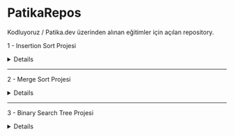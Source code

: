 # PatikaRepos
Kodluyoruz / Patika.dev üzerinden alınan eğitimler için açılan repository.

1 - Insertion Sort Projesi

<details>

    [22, 27, 16, 2, 18, 6] -> Insertion Sort
    1. Yukarı verilen dizinin sort türüne göre aşamalarını yazınız.

    [16, 22, 27, 2, 18, 6] n
    [2, 16, 22, 27, 18, 6] n-1
    [2, 16, 18, 22, 27, 6] n-2
    [2, 6, 16, 18, 22, 27] n-3

    2. Big-O gösterimini yazınız.

    O(n^2)

    3. Time Complexity:

    Average Case = O(36)
    Worst Case = O(36)
    Best Case = O(6)

    4. Dizi sıralandıktan sonra 18 sayısı hangi case kapsamına girer?

    18 Average Case kapsamına girer.

    [7,3,5,8,2,9,4,15,6] dizisinin Insertion Sort'a göre ilk 4 adımını yazınız.

    [3, 7, 5, 8, 2, 9, 4, 15, 6] 1. adım
    [3, 5, 7, 8, 2, 9, 4, 15, 6] 2. adım
    [2, 3, 5, 7, 8, 9, 4, 15, 6] 3. adım
    [2, 3, 4, 5, 7, 8, 9, 15, 6] 4. adım

</details>

---

2 - Merge Sort Projesi

<details>
    [16,21,11,8,12,22] -> Merge Sort

    1. Yukarıdaki dizinin sort türüne göre aşamalarını yazınız.

    [16, 21, 11] [8, 12, 22]
    [16] [21, 11] [8, 12] [22]
    [16] [21] [11] [8] [12] [22]
    [16] [11, 21] [8, 12] [22]
    [11, 16, 21] [8, 12 ,22]
    [8, 11, 12, 16, 21 ,22]

    2. Big-O gösterimini yazınız.

    O(nlogn)

</details>

---

3 - Binary Search Tree Projesi

<details>

    [7, 5, 1, 8, 3, 6, 0, 9, 4, 2] dizisinin Binary-Search-Tree aşamalarını yazınız.

    root 6 olarak kabul edildi.

    Aşamalar
        1.  7 > 6   ->    6
                            \
                             7
        2.  5 < 6   ->    6
                        /   \
                       5     7
        3.  1 < 6
            1 < 5   ->    6
                        /   \
                       5     7
                      /
                     1
        4.  8 > 6
            8 > 7   ->    6
                        /   \
                       5     7
                      /       \
                     1         8
        5.  3 < 6
            3 < 5
            3 > 1   ->    6
                        /   \
                       5     7
                      / \     \
                     1   3     8
        6.  0 < 6
            0 < 5
            0 < 1   ->    6
                        /   \
                       5     7
                      / \     \
                     1   3     8
                    /
                   0
        7.  9 > 6
            9 > 7
            9 > 8   ->    6
                        /   \
                       5     7
                      / \     \
                     1   3     8
                    /           \
                   0             9
        8.  4 < 6
            4 < 5
            4 > 3   ->    6
                        /   \
                       5     7
                      / \     \
                     1   3     8
                    /     \     \
                   0       4     9
        9.  2 < 6
            2 < 5
            2 > 1
            2 < 3   ->    6
                        /   \
                       5     7
                      / \     \
                     1   3     8
                    /   / \     \
                   0   2   4     9

</details>

